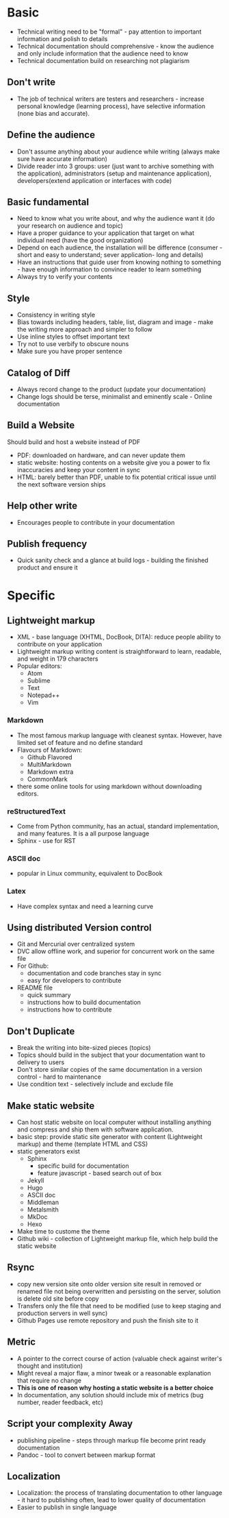 # Basic
- Technical writing need to be "formal" - pay attention to important information and polish to details
- Technical documentation should comprehensive - know the audience and only include information that the audience need to know
- Technical documentation build on researching not plagiarism
## Don't write
- The job of technical writers are testers and researchers - increase personal knowledge (learning process), have selective information (none bias and accurate).
## Define the audience
- Don't assume anything about your audience while writing (always make sure have accurate information)
- Divide reader into 3 groups: user (just want to archive something with the application), administrators (setup and maintenance application), developers(extend application or interfaces with code)
## Basic fundamental
- Need to know what you write about, and why the audience want it (do your research on audience and topic)
- Have a proper guidance to your application that target on what individual need (have the good organization)
- Depend on each audience, the installation will be difference (consumer - short and easy to understand; sever application- long and details)
- Have an instructions that guide user from knowing nothing to something - have enough information to convince reader to learn something
- Always try to verify your contents
## Style
- Consistency in writing style
- Bias towards including headers, table, list, diagram and image - make the writing more approach and simpler to follow
- Use inline styles to offset important text
- Try not to use verbify to obscure nouns
- Make sure you have proper sentence
## Catalog of Diff
- Always record change to the product (update your documentation)
- Change logs should be terse, minimalist and eminently scale - Online documentation
## Build a Website
Should build and host a website instead of PDF
- PDF: downloaded on hardware, and can never update them
- static website: hosting contents on a website give you a power to fix inaccuracies and keep your content in sync
- HTML: barely better than PDF, unable to fix potential critical issue until the next software version ships
## Help other write
- Encourages people to contribute in your documentation
## Publish frequency
- Quick sanity check and a glance at build logs - building the finished product and ensure it 

# Specific
## Lightweight markup
- XML - base language (XHTML, DocBook, DITA): reduce people ability to contribute on your application
- Lightweight markup writing content is straightforward to learn, readable, and weight in 179 characters
- Popular editors:
  - Atom
  - Sublime
  - Text
  -  Notepad++
  -  Vim
### Markdown
  - The most famous markup language with cleanest syntax. However, have limited set of feature and no define standard
  - Flavours of Markdown:
    - Github Flavored
    - MultiMarkdown
    - Markdown extra
    - CommonMark
  - there some online tools for using markdown without downloading editors.
### reStructuredText
  - Come from Python community, has an actual, standard implementation, and many features. It is a all purpose language
  - Sphinx - use for RST
### ASCII doc
  - popular in Linux community, equivalent to DocBook
### Latex
  - Have complex syntax and need a learning curve

## Using distributed Version control
- Git and Mercurial over centralized system
- DVC allow offline work, and superior for concurrent work on the same file
- For Github:
  - documentation and code branches stay in sync
  - easy for developers to contribute
- README file
  - quick summary
  - instructions how to build documentation
  - instructions how to contribute

## Don't Duplicate
- Break the writing into bite-sized pieces (topics)
- Topics should build in the subject that your documentation want to delivery to users
- Don't store similar copies of the same documentation in a version control - hard to maintenance
- Use condition text - selectively include and exclude file

## Make static website
- Can host static website on local computer without installing anything and compress and ship them with software application.
- basic step: provide static site generator with content (Lightweight markup) and theme (template HTML and CSS)
- static generators exist
  - Sphinx
    - specific build for documentation
    - feature javascript - based search out of box
  - Jekyll
  - Hugo
  - ASCII doc
  - Middleman
  - Metalsmith
  - MkDoc
  - Hexo
- Make time to custome the theme
- Github wiki - collection of Lightweight markup file, which help build the static website

## Rsync
- copy new version site onto older version site result in removed or renamed file not being overwritten and persisting on the server, solution is delete old site before copy
- Transfers only the file that need to be modified (use to keep staging and production servers in well sync)
- Github Pages use remote repository and push the finish site to it

## Metric
- A pointer to the correct course of action (valuable check against writer's thought and institution)
- Might reveal a major flaw, a minor tweak or a reasonable explanation that require no change
- **This is one of reason why hosting a static website is a better choice**
- In documentation, any solution should include mix of metrics (bug number, reader feedback, etc)

## Script your complexity Away
- publishing pipeline - steps through markup file become print ready documentation
- Pandoc - tool to convert between markup format

## Localization
- Localization: the process of translating documentation to other language - it hard to publishing often, lead to lower quality of documentation
- Easier to publish in single language

